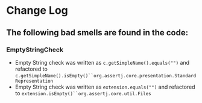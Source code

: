 # Change Log
## The following bad smells are found in the code:
### EmptyStringCheck
- Empty String check was written as `c.getSimpleName().equals("")` and refactored to `c.getSimpleName().isEmpty()``org.assertj.core.presentation.StandardRepresentation`
- Empty String check was written as `extension.equals("")` and refactored to `extension.isEmpty()``org.assertj.core.util.Files`
